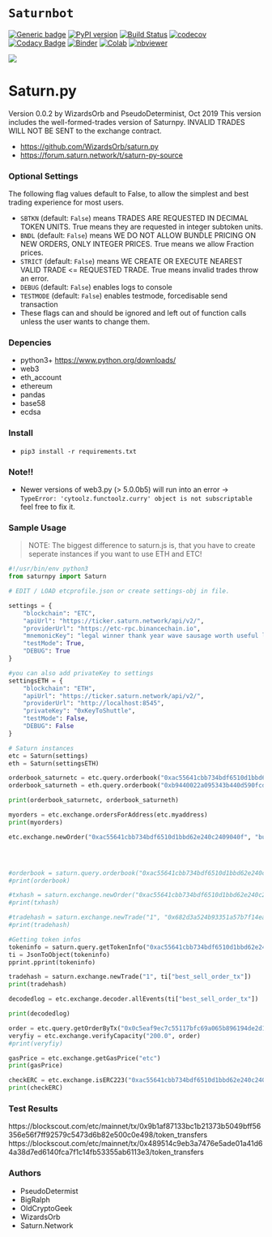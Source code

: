 # `Saturnbot`

[![Generic badge](https://img.shields.io/badge/github-saturn-blue.svg)](https://github.com/erc20-amis/saturnbot) 
[![PyPI version](https://badge.fury.io/py/saturnbot.svg)](https://badge.fury.io/py/saturnbot) 
[![Build Status](https://travis-ci.org/erc20-amis/saturnbot.svg?branch=master)](https://travis-ci.org/erc20-amis/saturnbot) 
[![codecov](https://codecov.io/gh/erc20-amis/saturnbot/branch/master/graph/badge.svg)](https://codecov.io/gh/erc20-amis/saturnbot) 
[![Codacy Badge](https://api.codacy.com/project/badge/Grade/)](https://www.codacy.com/app/erc20-amis/saturnbot?utm_source=github.com&amp;utm_medium=referral&amp;utm_content=erc20-amis/saturnbot&amp;utm_campaign=Badge_Grade)
[![Binder](https://mybinder.org/badge_logo.svg)](https://mybinder.org/v2/gh/erc20-amis/saturnbot/master)
[![Colab](https://colab.research.google.com/assets/colab-badge.svg)](https://colab.research.google.com/github/erc20-amis/saturnbot/blob/master/saturn.ipynb)
[![nbviewer](https://img.shields.io/badge/view%20on-nbviewer-brightgreen.svg)](https://nbviewer.jupyter.org/github/erc20-amis/saturnbot/blob/master/saturn.ipynb)


<img src="https://forum.saturn.network/uploads/default/original/2X/e/e87ea6b5fb70b6044373d83cc89eb2d8a6c86449.png">

# Saturn.py
Version 0.0.2 by WizardsOrb and PseudoDeterminist, Oct 2019
This version includes the well-formed-trades version of Saturnpy. INVALID TRADES WILL NOT BE SENT to the exchange contract.

* https://github.com/WizardsOrb/saturn.py
* https://forum.saturn.network/t/saturn-py-source


### Optional Settings
The following flag values default to False, to allow the simplest and best trading experience for most users.
* `SBTKN` (default: `False`) means TRADES ARE REQUESTED IN DECIMAL TOKEN UNITS. True means they are requested in integer subtoken units.
* `BNDL` (default: `False`) means WE DO NOT ALLOW BUNDLE PRICING ON NEW ORDERS, ONLY INTEGER PRICES. True means we allow Fraction prices.
* `STRICT` (default: `False`) means WE CREATE OR EXECUTE NEAREST VALID TRADE <= REQUESTED TRADE. True means invalid trades throw an error.
* `DEBUG` (default: `False`) enables logs to console
* `TESTMODE` (default: `False`) enables testmode, forcedisable send transaction
* These flags can and should be ignored and left out of function calls unless the user wants to change them.

### Depencies
* python3+ https://www.python.org/downloads/
* web3
* eth_account
* ethereum
* pandas
* base58
* ecdsa

### Install
* `pip3 install -r requirements.txt`


### Note!!
* Newer versions of web3.py (> 5.0.0b5) will run into an error -> `TypeError: 'cytoolz.functoolz.curry' object is not subscriptable`
feel free to fix it.

### Sample Usage
> NOTE: The biggest difference to saturn.js is, that you have to create seperate instances if you want to use ETH and ETC!

~~~py
#!/usr/bin/env python3
from saturnpy import Saturn

# EDIT / LOAD etcprofile.json or create settings-obj in file.

settings = {
    "blockchain": "ETC",
    "apiUrl": "https://ticker.saturn.network/api/v2/",
    "providerUrl": "https://etc-rpc.binancechain.io",
    "mnemonicKey": "legal winner thank year wave sausage worth useful legal winner thank yellow",
    "testMode": True,
    "DEBUG": True
}

#you can also add privateKey to settings
settingsETH = {
    "blockchain": "ETH",
    "apiUrl": "https://ticker.saturn.network/api/v2/",
    "providerUrl": "http://localhost:8545",
    "privateKey": "0xKeyToShuttle",
    "testMode": False,
    "DEBUG": False
}

# Saturn instances
etc = Saturn(settings)
eth = Saturn(settingsETH)

orderbook_saturnetc = etc.query.orderbook("0xac55641cbb734bdf6510d1bbd62e240c2409040f")
orderbook_saturneth = eth.query.orderbook("0xb9440022a095343b440d590fcd2d7a3794bd76c8")

print(orderbook_saturnetc, orderbook_saturneth)

myorders = etc.exchange.ordersForAddress(etc.myaddress)
print(myorders)

etc.exchange.newOrder("0xac55641cbb734bdf6510d1bbd62e240c2409040f", "buy", "5000", "0.0001")




#orderbook = saturn.query.orderbook("0xac55641cbb734bdf6510d1bbd62e240c2409040f")
#print(orderbook)

#txhash = saturn.exchange.newOrder("0xac55641cbb734bdf6510d1bbd62e240c2409040f", "buy", "0.001", "0.00007")
#print(txhash)

#tradehash = saturn.exchange.newTrade("1", "0x682d3a524b93351a57b7f14ea3e9bddfe78309de8d5ee9af9eeb0ce1b24c255a")
#print(tradehash)

#Getting token infos
tokeninfo = saturn.query.getTokenInfo("0xac55641cbb734bdf6510d1bbd62e240c2409040f")
ti = JsonToObject(tokeninfo)
pprint.pprint(tokeninfo)

tradehash = saturn.exchange.newTrade("1", ti["best_sell_order_tx"])
print(tradehash)

decodedlog = etc.exchange.decoder.allEvents(ti["best_sell_order_tx"])

print(decodedlog)

order = etc.query.getOrderByTx("0x0c5eaf9ec7c55117bfc69a065b896194de2d17f46cc69920cb7bd265f371847b")
veryfiy = etc.exchange.verifyCapacity("200.0", order)
#print(veryfiy)

gasPrice = etc.exchange.getGasPrice("etc")
print(gasPrice)

checkERC = etc.exchange.isERC223("0xac55641cbb734bdf6510d1bbd62e240c2409040f")
print(checkERC)
~~~

### Test Results

<img src="https://forum.saturn.network/uploads/default/optimized/2X/2/24806fbfa24b779175da856d12f595c5e9aa1a6a_2_690x168.png" alt="">
https://blockscout.com/etc/mainnet/tx/0x9b1af87133bc1b21373b5049bff56356e56f7ff92579c5473d6b82e500c0e498/token_transfers
https://blockscout.com/etc/mainnet/tx/0x489514c9eb3a7476e5ade01a41d64a38d7ed6140fca7f1c14fb53355ab6113e3/token_transfers

### Authors

* PseudoDetermist
* BigRalph
* OldCryptoGeek
* WizardsOrb
* Saturn.Network
